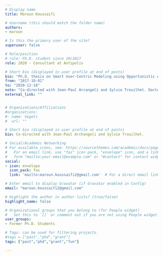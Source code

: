 ```yaml
---
# Display name
title: Maroun Koussaifi

# Username (this should match the folder name)
authors:
- maroun

# Is this the primary user of the site?
superuser: false

# Role/position
# role: Ph.D. student since 10/2017
role: 2020 - Consultant at Antipolis

# Short bio (displayed in user profile at end of posts)
bio: "Ph.D. thesis on Smart User-Centric Modeling using Opportunistic Artefact Compositions"
from: "2017-10-01"
to: "2020-12-18"
note: "Co-directed with Jean-Paul Arcangeli and Sylvie Trouilhet. Doctorial School Grant."
external_link: ""


# Organizations/Affiliations
#organizations:
#- name: Sogeti
#  url: ""

# Short bio (displayed in user profile at end of posts)
bio: Co-directed with Jean-Paul Archangeli and Sylvie Trouilhet.

# Social/Academic Networking
# For available icons, see: https://sourcethemes.com/academic/docs/page-builder/#icons
#   For an email link, use "fas" icon pack, "envelope" icon, and a link in the
#   form "mailto:your-email@example.com" or "#contact" for contact widget.
social:
- icon: envelope
  icon_pack: fas
  link: 'mailto:maroun.koussaifi2@gmail.com'  # For a direct email link, use "mailto:test@example.org".

# Enter email to display Gravatar (if Gravatar enabled in Config)
email: "maroun.koussaifi2@gmail.com"

# Highlight the author in author lists? (true/false)
highlight_name: false

# Organizational groups that you belong to (for People widget)
#   Set this to `[]` or comment out if you are not using People widget.
user_groups:
- Former Ph.D. Students

# Tags: can be used for filtering projects.
#tags = ["past","phd","grant"]
tags: ["past","phd","grant","fun"]

---
```

